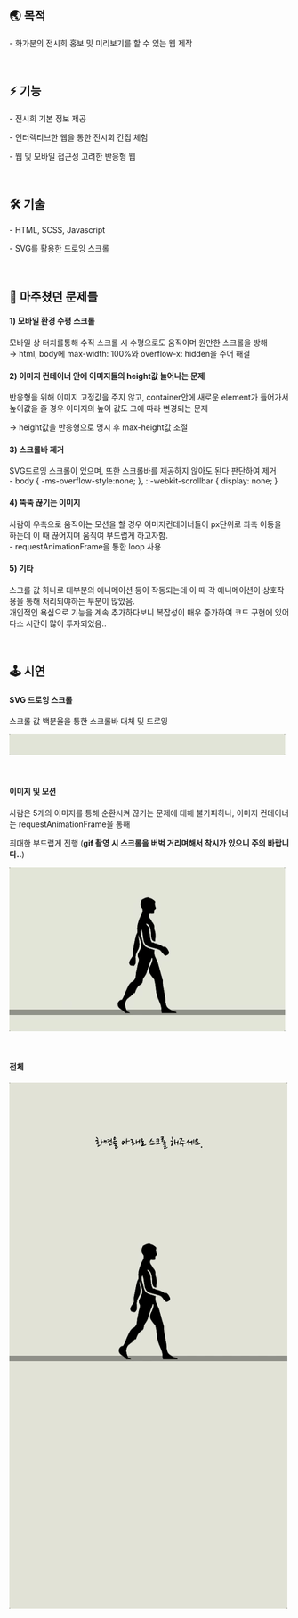 ## **🌏 목적**

\- 화가분의 전시회 홍보 및 미리보기를 할 수 있는 웹 제작

<br />

## **⚡️ 기능**

\- 전시회 기본 정보 제공

\- 인터렉티브한 웹을 통한 전시회 간접 체험

\- 웹 및 모바일 접근성 고려한 반응형 웹

<br />

## **🛠 기술**

\- HTML, SCSS, Javascript

\- SVG를 활용한 드로잉 스크롤

<br />

## **🐛 마주쳤던 문제들**

#### **1) 모바일 환경 수평 스크롤**

모바일 상 터치를통해 수직 스크롤 시 수평으로도 움직이며 원만한 스크롤을 방해  
→ html, body에 max-width: 100%와 overflow-x: hidden을 주어 해결

#### **2) 이미지 컨테이너 안에 이미지들의 height값 늘어나는 문제**

반응형을 위해 이미지 고정값을 주지 않고, container안에 새로운 element가 들어가서 높이값을 줄 경우 이미지의 높이 값도 그에 따라 변경되는 문제

→ height값을 반응형으로 명시 후 max-height값 조절

#### **3) 스크롤바 제거**

SVG드로잉 스크롤이 있으며, 또한 스크롤바를 제공하지 않아도 된다 판단하여 제거  
\- body { -ms-overflow-style:none; }, ::-webkit-scrollbar { display: none; }

#### **4) 뚝뚝 끊기는 이미지**

사람이 우측으로 움직이는 모션을 할 경우 이미지컨테이너들이 px단위로 좌측 이동을 하는데 이 때 끊어지며 움직여 부드럽게 하고자함.  
\- requestAnimationFrame을 통한 loop 사용

#### **5) 기타**

스크롤 값 하나로 대부분의 애니메이션 등이 작동되는데 이 때 각 애니메이션이 상호작용을 통해 처리되야하는 부분이 많았음.  
개인적인 욕심으로 기능을 계속 추가하다보니 복잡성이 매우 증가하여 코드 구현에 있어 다소 시간이 많이 투자되었음..

<br />

## **🕹 시연**

#### **SVG 드로잉 스크롤**

스크롤 값 백분율을 통한 스크롤바 대체 및 드로잉

![svgDrawing](./img/README/svgDrawing.gif)

<br />

#### **이미지 및 모션**

사람은 5개의 이미지를 통해 순환시켜 끊기는 문제에 대해 불가피하나, 이미지 컨테이너는 requestAnimationFrame을 통해

최대한 부드럽게 진행 (**gif 촬영 시 스크롤을 버벅 거리며해서 착시가 있으니 주의 바랍니다..**)

![imgMotion](./img/README/imgMotion.gif)

<br />

#### **전체**

![total](./img/README/total.gif)
